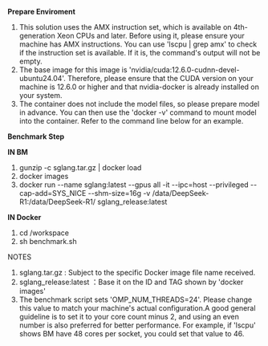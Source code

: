 **Prepare Enviroment**
1. This solution uses the AMX instruction set, which is available on 4th-generation Xeon CPUs and later. Before using it, please ensure your machine has AMX instructions. You can use 'lscpu | grep amx' to check if the instruction set is available. If it is, the command's output will not be empty.
2. The base image for this image is 'nvidia/cuda:12.6.0-cudnn-devel-ubuntu24.04'. Therefore, please ensure that the CUDA version on your machine is 12.6.0 or higher and that nvidia-docker is already installed on your system.
3. The container does not include the model files, so please prepare model in advance. You can then use the 'docker -v' command to mount model into the container. Refer to the command line below for an example.  

**Benchmark Step** 

**IN BM**
1. gunzip -c sglang.tar.gz | docker load
2. docker images   
3. docker run --name sglang:latest --gpus all -it  --ipc=host --privileged --cap-add=SYS_NICE --shm-size=16g -v /data/DeepSeek-R1:/data/DeepSeek-R1/ sglang_release:latest

**IN Docker**
1. cd /workspace  
2. sh benchmark.sh



NOTES
1. sglang.tar.gz : Subject to the specific Docker image file name received.
2. sglang_release:latest ：Base it on the ID and TAG shown by 'docker images'
3. The benchmark script sets 'OMP_NUM_THREADS=24'. Please change this value to match your machine's actual configuration.A good general guideline is to set it to your core count minus 2, and using an even number is also preferred for better performance. For example, if 'lscpu' shows BM have 48 cores per socket, you could set that value to 46.
